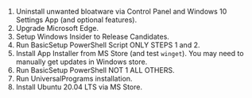 1. Uninstall unwanted bloatware via Control Panel and Windows 10 Settings App (and optional features).
2. Upgrade Microsoft Edge.
3. Setup Windows Insider to Release Candidates.
4. Run BasicSetup PowerShell Script ONLY STEPS 1 and 2.
5. Install App Installer from MS Store (and test `winget`). You may need to manually get updates in Windows store.
6. Run BasicSetup PowerShell NOT 1 ALL OTHERS.
7. Run UniversalPrograms installation.
8. Install Ubuntu 20.04 LTS via MS Store.